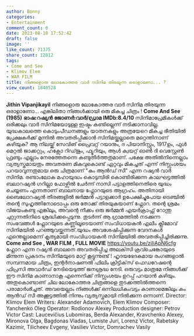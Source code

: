 ```yaml
---
author: Bonny
categories:
- Entertainment
comment_count: 0
date: 2023-08-10 17:52:42
draft: false
image: ''
like_count: 71375
share_count: 12812
tags:
- Come and See
- Klimov Elem
- WAR FILM
title: നിങ്ങളൊരു ലോകോത്തര വാർ സിനിമ തിരയുന്ന ഒരാളാണോ... ?
view_count: 1840528
---
```


**Jithin Vipanjikayil** നിങ്ങളൊരു ലോകോത്തര വാർ സിനിമ തിരയുന്ന ഒരാളാണോ... എങ്കിലിതാ നിങ്ങൾക്കായി ഒരു മികച്ച ചിത്രം ! **Come And See (1985)** **ഭാഷ:റഷ്യൻ** **ജോണർ:വാർ/ഡ്രാമ** **IMDb:8.4/10** സിനിമാപ്രേമികൾക്ക് ഒരിക്കലും വാർ സിനിമയോടുള്ള ഇഷ്ടം കണ്ടില്ലെന്ന് നടിക്കാനാവില്ല. യുദ്ധകാലത്തെ കൊടുംപീഡനങ്ങളും യാതനകളും അത്രയേറെ മികച്ച രീതിയിൽ പ്രേക്ഷകർക്ക് മുന്നിൽ അവതരിപ്പിക്കാൻ സിനിമയ്ക്കല്ലാതെ മറ്റെന്തിനാണ് കഴിയുക? ആ നിലയ്ക്ക് സേവിങ് പ്രൈവറ്റ് റയാനും, ദ പിയാനിസ്റ്റും, 1917ഉം, ഫുൾ മെറ്റൽ ജാക്കറ്റും, ഹക്സോ റിഡ്‌ജും, ഫ്യൂറിയും, ആൾ ക്വയറ്റ് ഓൺ ദി വെസ്റ്റേൺ ഫ്രണ്ടും എല്ലാം നേരത്തേതന്നെ കണ്ടുതീർത്തതുമാണ്. പക്ഷേ അതിൽനിന്നെല്ലാം വ്യത്യസ്തമായതും അവതരണ മികവുകൊണ്ട് ഏറ്റവും മികച്ചത് എന്ന് നിസ്സംശയം പറയാവുന്നതുമായ ഒരു ചിത്രമാണ് "കം ആൻഡ് സീ" എന്ന റഷ്യൻ വാർ സിനിമ. [](http://13.232.38.164/wp-content/uploads/2023/08/geeeerr.gif)രണ്ടാംലോക മഹായുദ്ധം കൊടുമ്പിരി കൊണ്ടിരിക്കുന്ന കാലഘട്ടത്തിൽ ബലാറഷ്യൻ ഗറില്ലാ ഫോഴ്സിൽ ചേർന്ന് നാസി പട്ടാളത്തിനെതിരെ യുദ്ധം ചെയ്യണം എന്നതാണ് ബാലനായ ഫ്ലോറയുടെ ആഗ്രഹം. അതിനായി ബൈലോറഷ്യൻ തീരങ്ങളിൽ ജർമ്മൻ പട്ടാളക്കാർ ഉപേക്ഷിച്ചുപോയ ട്രെഞ്ചിൽ തന്റെ സുഹൃത്തിനോടൊപ്പം ഒരു തോക്ക് തിരയുകയാണ് ഫ്ലോറ. തന്റെ ശ്രമം വിജയംകണ്ടു എങ്കിലും, അവന്റെ നീക്കം ഒരു ജർമ്മൻ എയർക്രാഫ്റ്റ് റോന്തു ചുറ്റുന്നതിനിടെ ശ്രദ്ധിക്കപ്പെടുന്നു. തുടർന്ന് ആ ഗ്രാമത്തിൽ നടക്കുന്ന സംഭവങ്ങൾ ഫ്ലോറയുടെ കണ്ണിലൂടെയാണ് സംവിധായകൻ എലീം ക്ലീമോവ് സിനിമയിൽ പറഞ്ഞുവയ്ക്കുന്നത്.യുദ്ധം അവശേഷിപ്പിക്കുന്ന വേദനകൾ എന്തെല്ലാമെന്ന് കൃത്യമായി സംവിധായകൻ സിനിമയിൽ അവതരിപ്പിച്ചിരിക്കുന്നു. **Come and See , WAR FILM , FULL MOVIE** https://youtu.be/zjIiApN6cfg ഫ്ലോറ എന്ന റഷ്യൻ ബാലനെ അവതരിപ്പിച്ച അലക്‌സി ക്രവ്ചെങ്കോയുടെ മിന്നുന്ന പ്രകടനം സിനിമയുടെ മാറ്റ് കൂട്ടുന്നുണ്ട് ! ഹൃദയഭേദകമായ രംഗങ്ങളാൽ സമ്പന്നമായ ചിത്രം, ഇന്റർനാഷണൽ ഫിലിം ക്രിട്ടിക്‌സ് ഫെഡറേഷന്റെ ഫിപ്രസി അവാർഡ് നേടിയെടുത്ത് ജനശ്രദ്ധ നേടി. ഒരുവട്ടം മാത്രമേ നിങ്ങൾക്ക്‌ ഈ സിനിമ കാണാനാകൂ എന്നെനിക്ക് നിസ്സംശയം ഉറപ്പ് പറയാൻ കഴിയും. അതുകൊണ്ടാണ് ചില ലോകോത്തര ചിത്രങ്ങളെ തുടക്കത്തിൽത്തന്നെ പരാമാർശിച്ചത്. അവയെല്ലാം നിങ്ങൾക്ക് ഒന്നിലധികംവട്ടം കാണാമെങ്കിലും കം ആൻഡ് സീ അക്കൂട്ടത്തിൽ നിന്നും വ്യത്യസ്തമായി നിൽക്കുന്ന ഒന്നാണ്. Director: Klimov Elem Writers: Alexander Adamovich, Elem Klimov Composer: Yanchenko Oleg Operator: Rodionov Alexey Production designer: Petrov Victor Cast: Laucevičius Lubomiras, Berda Alexander, Kravchenko Alexey, Mironova Olga, Bagdonas Vladas, Lumiste Juri, Lorenz Victor, Rabetsky Kazimir, Tilicheev Evgeny, Vasiliev Victor, Domrachev Vasily